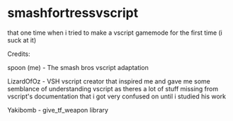 # smashfortressvscript

that one time when i tried to make a vscript gamemode for the first time (i suck at it)

Credits:

spoon (me) - The smash bros vscript adaptation

LizardOfOz - VSH vscript creator that inspired me and gave me some semblance of understanding vscript as theres a lot of stuff missing from vscript's documentation that i got very confused on until i studied his work

Yakibomb - give_tf_weapon library
